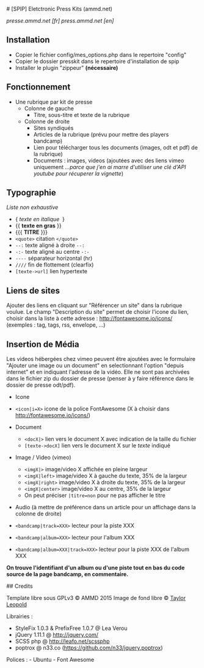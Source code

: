 # [SPIP] Eletctronic Press Kits (ammd.net)

*presse.ammd.net [fr]*
*press.ammd.net [en]*

## Installation

- Copier le fichier config/mes_options.php dans le repertoire "config"
- Copier le dossier presskit dans le repertoire d'installation de spip
- Installer le plugin "zippeur" **(nécessaire)**

## Fonctionnement

- Une rubrique par kit de presse
  - Colonne de gauche
    - Titre, sous-titre et texte de la rubrique
  - Colonne de droite
    - Sites syndiqués
    - Articles de la rubrique (prévu pour mettre des players bandcamp)
    - Lien pour télécharger tous les documents (images, odt et pdf) de la rubrique)
    - Documents : images, videos (ajoutées avec des liens vimeo uniquement *...parce que j'en ai marre d'utiliser une clé d'API youtube pour récuperer la vignette*)
    
## Typographie

*Liste non exhaustive*

- { *texte en italique*  }
- {{ **texte en gras** }}
- {{{ **TITRE** }}}
- `<quote>` citation `</quote>`
- `--:` texte aligné à droite `--:`
- `-:-` texte aligné au centre `-:-`
- `----` séparateur horizontal (hr)
- `////` fin de flottement (clearfix)
- `[texte->url]` lien hypertexte


## Liens de sites

Ajouter des liens en cliquant sur "Référencer un site" dans la rubrique voulue. Le champ "Description du site" permet de choisir l'icone du lien, choisir dans la liste à cette adresse : http://fontawesome.io/icons/
(exemples : tag, tags, rss, envelope, ...) 

## Insertion de Média

Les videos hébergées chez vimeo peuvent être ajoutées avec le formulaire "Ajouter une image ou un document" en selectionnant l'option "depuis internet" et en indiquant l'adresse de la vidéo.
Elle ne sont pas archivées dans le fichier zip du dossier de presse (penser à y faire référence dans le dossier de presse odt/pdf).

- Icone
 - `<icon|i=X>` icone de la police FontAwesome (X à choisir dans http://fontawesome.io/icons/)

- Document
  - `<docX|>` lien vers le document X avec indication de la taille du fichier
  - `[texte->docX]` lien vers le document X sur le *texte* indiqué

- Image / Video (vimeo)
  - `<imgX|>` image/video X affichée en pleine largeur
  - `<imgX|left>` image/video X à gauche du texte, 35% de la largeur
  - `<imgX|right>` image/video X à droite du texte, 35% de la largeur
  - `<imgX|center>` image/video X au centre, 35% de la largeur
  - On peut préciser `|titre=non` pour ne pas afficher le titre
  
- Audio (à mettre de préférence dans un article pour un affichage dans la colonne de droite)
 - `<bandcamp|track=XXX>` lecteur pour la piste XXX
 - `<bandcamp|album=XXX>` lecteur pour l'album XXX
 - `<bandcamp|album=XXX|track=XXX>` lecteur pour la piste XXX de l'album XXX
 
**On trouve l'identifiant d'un album ou d'une piste tout en bas du code source de la page bandcamp, en commentaire.**

## Credits

Template libre sous GPLv3 © AMMD 2015
Image de fond libre © <a href="https://unsplash.com/taylorleopold">Taylor Leopold</a>

Librairies :
  - StyleFix 1.0.3 & PrefixFree 1.0.7 @ Lea Verou
  - jQuery 1.11.1 @ http://jquery.com/
  - SCSS php @ http://leafo.net/scssphp
  - poptrox @ n33.co (https://github.com/n33/jquery.poptrox)
  
Polices :
    - Ubuntu
    - Font Awesome
